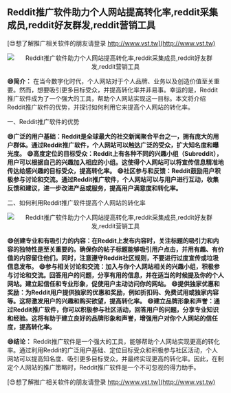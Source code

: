 ## **Reddit推广软件助力个人网站提高转化率,reddit采集成员,reddit好友群发,reddit营销工具**

[😍想了解推广相关软件的朋友请登录 http://www.vst.tw](http://www.vst.tw)

 <center><img src="https://vst.tw/MP4/tuiguang/png/2.png" alt="Reddit推广软件助力个人网站提高转化率,reddit采集成员,reddit好友群发,reddit营销工具"></center>

**😄简介：**
在当今数字化时代，个人网站对于个人品牌、业务以及创造价值至关重要。然而，想要吸引更多目标受众，并提高转化率并非易事。幸运的是，Reddit推广软件成为了一个强大的工具，帮助个人网站实现这一目标。本文将介绍Reddit推广软件的优势，并探讨如何利用它来提高个人网站的转化率。

一、Reddit推广软件的优势

**😄广泛的用户基础：Reddit是全球最大的社交新闻聚合平台之一，拥有庞大的用户群体。通过Reddit推广软件，个人网站可以触达广泛的受众，扩大知名度和曝光度。**
**😄高度定位的目标受众：Reddit上有各种不同的兴趣小组（Subreddit），用户可以根据自己的兴趣加入相应的小组。这使得个人网站可以将宣传信息精准地传达给感兴趣的目标受众，提高转化率。**
**😄社区参与和反馈：Reddit鼓励用户积极参与讨论和交流。通过Reddit推广软件，个人网站可以与用户进行互动，收集反馈和建议，进一步改进产品或服务，提高用户满意度和转化率。**

二、如何利用Reddit推广软件提高个人网站的转化率

 <center><img src="https://vst.tw/MP4/tuiguang/png/2.png" alt="Reddit推广软件助力个人网站提高转化率,reddit采集成员,reddit好友群发,reddit营销工具"></center>

**😄创建专业和有吸引力的内容：在Reddit上发布内容时，关注标题的吸引力和内容的独特性是至关重要的。确保你的帖子标题能够吸引用户点击，并用有趣、有价值的内容留住他们。同时，注意遵守Reddit社区规则，不要进行过度宣传或垃圾信息发布。**
**😄参与相关讨论和交流：加入与你个人网站相关的兴趣小组，积极参与讨论和交流。回答用户的问题，分享有用的信息，并在适当的时候提及你的个人网站。建立起信任和专业形象，促使用户主动访问你的网站。**
**😄提供独家优惠和奖励：为Reddit用户提供独家的优惠和奖励，例如折扣码、免费试用或独家内容等。这将激发用户的兴趣和购买欲望，提高转化率。**
**😄建立品牌形象和声誉：通过Reddit推广软件，你可以积极参与社区活动，回答用户的问题，分享专业知识和经验。这将有助于建立良好的品牌形象和声誉，增强用户对你个人网站的信任度，提高转化率。**

**😄结论：**
Reddit推广软件是一个强大的工具，能够帮助个人网站实现更高的转化率。通过利用Reddit的广泛用户基础、定位目标受众和积极参与社区活动，个人网站可以提高知名度、吸引更多目标受众，并最终实现更高的转化率。因此，在制定个人网站的推广策略时，Reddit推广软件是一个不可忽视的得力助手。

[😍想了解推广相关软件的朋友请登录 http://www.vst.tw](http://www.vst.tw)



